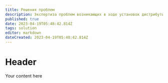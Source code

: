 ```yaml
---
title: Решения проблем
description: Экспертиза проблем возникающих в ходе установок дистрибутивов либо их обновления на клиентских серверах.
published: true
date: 2023-04-19T05:48:42.814Z
tags: solution
editor: markdown
dateCreated: 2023-04-19T05:48:42.814Z
---
```


# Header
Your content here